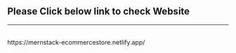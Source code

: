 <h2>Please Click below link to check Website</h2> <hr/> <br> https://mernstack-ecommercestore.netlify.app/ </br>
